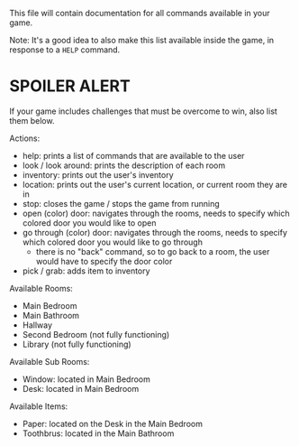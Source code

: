This file will contain documentation for all commands available in your game.

Note:  It's a good idea to also make this list available inside the game, in response to a `HELP` command.


# SPOILER ALERT

If your game includes challenges that must be overcome to win, also list them below.

Actions:
- help: prints a list of commands that are available to the user
- look / look around: prints the description of each room
- inventory: prints out the user's inventory
- location: prints out the user's current location, or current room they are in
- stop: closes the game / stops the game from running 
- open (color) door: navigates through the rooms, needs to specify which colored door you would like to open
- go through (color) door: navigates through the rooms, needs to specify which colored door you would like to go through 
    -   there is no "back" command, so to go back to a room, the user would have to specify the door color 
- pick / grab: adds item to inventory

Available Rooms:
- Main Bedroom
- Main Bathroom
- Hallway
- Second Bedroom (not fully functioning)
- Library (not fully functioning)

Available Sub Rooms:
- Window: located in Main Bedroom
- Desk: located in Main Bedroom

Available Items:
- Paper: located on the Desk in the Main Bedroom
- Toothbrus: located in the Main Bathroom
